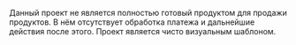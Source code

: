 Данный проект не является полностью готовый продуктом для продажи продуктов. В нём отсутствует обработка платежа и дальнейшие действия после этого. Проект является чисто визуальным шаблоном.
